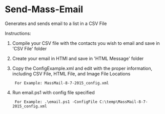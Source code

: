 # Send-Mass-Email

Generates and sends email to a list in a CSV File

Instructions:

1) Compile your CSV file with the contacts you wish to email and save in 'CSV File' folder

2) Create your email in HTMl and save in 'HTML Message' folder

3) Copy the ConfigExample.xml and edit with the proper information, including CSV File, HTML File, and Image File Locations

        For Example: MassMail-8-7-2015_config.xml

4) Run email.ps1 with config file specified

		For Example: .\email.ps1 -ConfigFile C:\temp\MassMail-8-7-2015_config.xml
